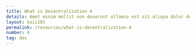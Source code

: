 ```yaml
---
title: What is Decentralization 4
details: Amet minim mollit non deserunt ullamco est sit aliqua dolor do amet sint. Velit officia consequat duis enim velit mollit. Exercitation ven
layout: koii101
permalink: /resources/what-is-decentralization-4
number: 4
tag: dec
---
```

